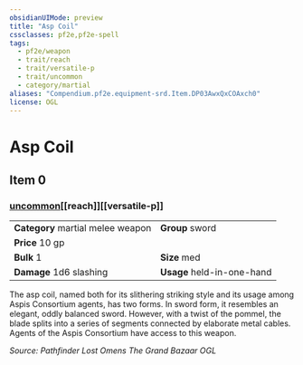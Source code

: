 ```yaml
---
obsidianUIMode: preview
title: "Asp Coil"
cssclasses: pf2e,pf2e-spell
tags:
  - pf2e/weapon
  - trait/reach
  - trait/versatile-p
  - trait/uncommon
  - category/martial
aliases: "Compendium.pf2e.equipment-srd.Item.DP03AwxQxCOAxch0"
license: OGL
---
```

# Asp Coil
## Item 0
### [uncommon](uncommon "Uncommon Rarity Trait")[[reach]][[versatile-p]]

|  |  |
| -- | -- |
| **Category** martial melee weapon | **Group** sword |
| **Price** 10 gp |  |
| **Bulk** 1 | **Size** med |
| **Damage** 1d6 slashing  | **Usage** held-in-one-hand |



The asp coil, named both for its slithering striking style and its usage among Aspis Consortium agents, has two forms. In sword form, it resembles an elegant, oddly balanced sword. However, with a twist of the pommel, the blade splits into a series of segments connected by elaborate metal cables. Agents of the Aspis Consortium have access to this weapon.

*Source: Pathfinder Lost Omens The Grand Bazaar*
*OGL*